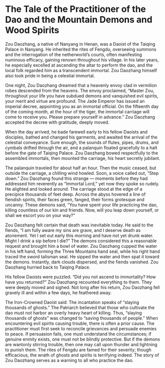 # The Tale of the Practitioner of the Dao and the Mountain Demons and Wood Spirits

Zou Daozhang, a native of Nanyang in Henan, was a Daoist of the Taiqing Palace in Nanyang. He inherited the rites of Fengdu, overseeing summons and the interrogation of the netherworld’s courts, often manifesting numinous efficacy, gaining renown throughout his village. In his later years, he especially excelled at ascending the altar to perform the dao, and the local folk regarded him as a transcendent immortal. Zou Daozhang himself also took pride in being a celestial immortal.

One night, Zou Daozhang dreamed that a heavenly envoy clad in vermilion robes descended from the heavens. The envoy proclaimed, “Master Zou, throughout your life you have subdued demons and vanquished evil spirits, your merit and virtue are profound. The Jade Emperor has issued an imperial decree, appointing you as an immortal official. On the fifteenth day of the coming month, at the hour of the tiger, the immortal carriage will come to receive you. Please prepare yourself in advance.” Zou Daozhang accepted the decree with gratitude, deeply moved.

When the day arrived, he bade farewell early to his fellow Daoists and disciples, bathed and changed his garments, and awaited the arrival of the celestial conveyance. Sure enough, the sounds of flutes, pipes, drums, and cymbals drifted through the air, and a palanquin floated gracefully to a halt before the gate of Taiqing Palace. Zou Daozhang bowed respectfully to the assembled immortals, then mounted the carriage, his heart secretly jubilant.

The palanquin traveled for about half an hour. Then the music ceased, but outside the carriage, a chilling wind howled. Soon, a voice called out, “Step down.” Zou Daozhang found this strange — moments before they had addressed him reverently as “Immortal Lord,” yet now they spoke so rudely. He alighted and looked around. The carriage stood at the edge of a precipice thousands of feet deep. Across the abyss hovered a line of fiendish spirits, their faces green, fanged, their forms grotesque and uncanny. These demons said, “You have spent your life practicing the dao, killing countless of our kin and friends. Now, will you leap down yourself, or shall we escort you on your way?”

Zou Daozhang felt certain that death was inevitable today. He said to the fiends, “I am fully aware my sins are grave, and I deserve death as atonement. Yet I set out early this morning and have not yet drunk water. Might I drink a sip before I die?” The demons considered this a reasonable request and brought him a bowl of water. Zou Daozhang cupped the water in his left hand, forming the Three Mountains hand seal, while his right hand traced the sword talisman seal. He sipped the water and then spat it toward the demons. Instantly, dark clouds dispersed, and the fiends vanished. Zou Daozhang hurried back to Taiqing Palace.

His fellow Daoists were puzzled. “Did you not ascend to immortality? How have you returned?” Zou Daozhang recounted everything to them. They were deeply moved and sighed. Not long after his return, Zou Daozhang fell gravely ill and within a few days, he feathered away.

The Iron-Crowned Daoist said: The incantation speaks of “slaying thousands of ghosts.” The Patriarch believed that those who cultivate the dao must not harbor an overly heavy heart of killing. Thus, “slaying thousands of ghosts” was changed to “saving thousands of people.” When encountering evil spirits causing trouble, there is often a prior cause. The practitioner must first seek to reconcile grievances and persuade enemies to peace. If persuasion fails, one must understand the circumstances; if genuine enmity exists, one must not be blindly protective. But if the demons are wantonly stirring trouble, then one may call upon thunder and lightning to punish them. The rites of Fengdu are famed for their severity; though efficacious, the wrath of ghosts and spirits is terrifying indeed. The story of Zou Daozhang serves as a warning to all who practice the dao.